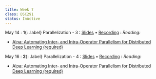 ```yaml
---
title: Week 7
class: DSC291
status: InActive
---
```


May 14
: **1**{: .label} Parallelization - 3
  : [Slides](assets/slides/11_parallelization-3.pdf) &#8226; [Recording](https://podcast.ucsd.edu/watch/sp24/dsc291_d00/13)
: *Reading:* 
* [Alpa: Automating Inter- and Intra-Operator Parallelism for Distributed Deep Learning (required)](https://www.usenix.org/system/files/osdi22-zheng-lianmin.pdf)


May 16 
: **2**{: .label} Parallelization - 4
  : [Slides](assets/slides/12_parallelization-4.pdf) &#8226; [Recording](https://podcast.ucsd.edu/watch/sp24/dsc291_d00/14)
: *Reading:* 
* [Alpa: Automating Inter- and Intra-Operator Parallelism for Distributed Deep Learning (required)](https://www.usenix.org/system/files/osdi22-zheng-lianmin.pdf)
